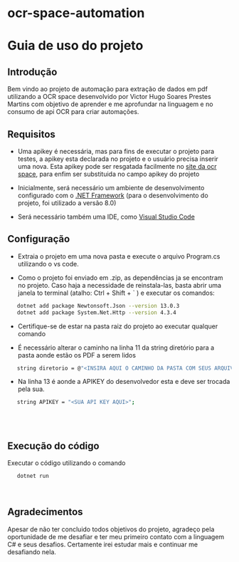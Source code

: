 # ocr-space-automation

# Guia de uso do projeto

## Introdução

Bem vindo ao projeto de automação para extração de dados em pdf utilizando a OCR space desenvolvido por Victor Hugo Soares Prestes Martins com objetivo de aprender e me aprofundar na linguagem e no consumo de api OCR para criar automações.
<br/>

## Requisitos

- Uma apikey é necessária, mas para fins de executar o projeto para testes, a apikey esta declarada no projeto e o usuário precisa inserir uma nova. Esta apikey pode ser resgatada facilmente no [site da ocr space](https://ocr.space/ocrapi/freekey), para enfim ser substituida no campo apikey do projeto

- Inicialmente, será necessário um ambiente de desenvolvimento configurado com o [.NET Framework](https://dotnet.microsoft.com/en-us/download) (para o desenvolvimento do projeto, foi utilizado a versão 8.0)

- Será necessário também uma IDE, como [Visual Studio Code](https://code.visualstudio.com/download)
  <br/>

## Configuração

- Extraia o projeto em uma nova pasta e execute o arquivo Program.cs utilizando o vs code.

- Como o projeto foi enviado em .zip, as dependências ja se encontram no projeto. Caso haja a necessidade de reinstala-las, basta abrir uma janela to terminal (atalho: Ctrl + Shift + ` ) e executar os comandos:

```bash
   dotnet add package Newtonsoft.Json --version 13.0.3
   dotnet add package System.Net.Http --version 4.3.4
```

- Certifique-se de estar na pasta raiz do projeto ao executar qualquer comando

- É necessário alterar o caminho na linha 11 da string diretório para a pasta aonde estão os PDF a serem lidos

```bash
   string diretorio = @"<INSIRA AQUI O CAMINHO DA PASTA COM SEUS ARQUIVOS PDF>";
```

- Na linha 13 é aonde a APIKEY do desenvolvedor esta e deve ser trocada pela sua.

```bash
   string APIKEY = "<SUA API KEY AQUI>";
```

<br/>
<br/>

## Execução do código

Executar o código utilizando o comando

```bash
   dotnet run
```

<br/>

## Agradecimentos

Apesar de não ter concluido todos objetivos do projeto, agradeço pela oportunidade de me desafiar e ter meu primeiro contato com a linguagem C# e seus desafios. Certamente irei estudar mais e continuar me desafiando nela.
